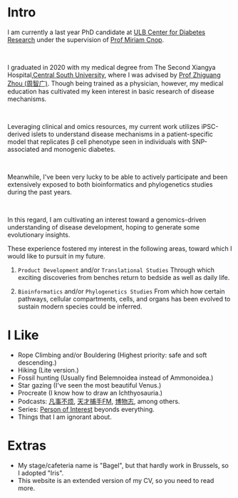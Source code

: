 # Intro

I am currently a last year PhD candidate at [ULB Center for Diabetes Research](https://www.ucdr.be) under the
supervision of [Prof Miriam Cnop](https://en.wikipedia.org/wiki/Miriam_Cnop). 

&nbsp;

I graduated in 2020 with my medical degree from The Second Xiangya Hospital,[Central South University](https://dmkeylab.csu.edu.cn/),
where I was advised by [Prof Zhiguang Zhou (周智广)](https://faculty.csu.edu.cn/zhouzhiguang/en/index.htm).
Though being trained as a physician, however, my medical education has cultivated my keen interest in basic research of 
disease mechanisms.

&nbsp;

Leveraging clinical and omics resources, my current work utilizes iPSC-derived islets to understand disease mechanisms 
in a patient-specific model that replicates β cell phenotype seen in individuals with SNP-associated and monogenic diabetes.

&nbsp;

Meanwhile, I've been very lucky to be able to actively participate and been extensively exposed to 
both bioinformatics and phylogenetics studies during the past years. 

&nbsp;

In this regard, I am cultivating an interest toward a genomics-driven understanding of disease development, 
hoping to generate some evolutionary insights.

These experience fostered my interest in the following areas, toward which I would like to pursuit in my future.

1) `Product Development` and/or `Translational Studies` Through which exciting discoveries from benches return to 
bedside as well as daily life.

2) `Bioinformatics` and/or `Phylogenetics Studies` From which how certain pathways, cellular compartments, cells, and organs
has been evolved to sustain modern species could be inferred.

# I Like

- Rope Climbing and/or Bouldering (Highest priority: safe and soft descending.)
- Hiking (Lite version.)
- Fossil hunting (Usually find Belemnoidea instead of Ammonoidea.)
- Star gazing (I've seen the most beautiful Venus.)
- Procreate (I know how to draw an Ichthyosauria.)
- Podcasts: [凡事不烦](https://www.xiaoyuzhoufm.com/podcast/6352561c87d7f51ee0168042), [天才捕手FM](https://www.xiaoyuzhoufm.com/podcast/5e77133b418a84a0469fc305), [博物志](https://bowuzhi.fm/), among others.
- Series: [Person of Interest](https://www.imdb.com/title/tt1839578/) beyonds everything.
- Things that I am ignorant about.

# Extras

- My stage/cafeteria name is "Bagel", but that hardly work in Brussels, so I adopted "Iris".
- This website is an extended version of my CV, so you need to read more.

